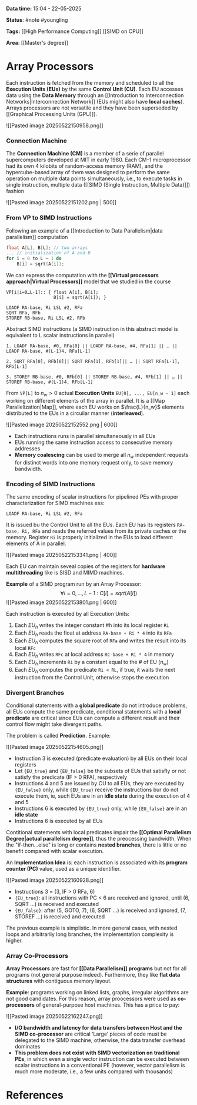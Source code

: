**Data time:** 15:04 - 22-05-2025

**Status**: #note #youngling 

**Tags:** [[High Performance Computing]] [[SIMD on CPU]]

**Area**: [[Master's degree]]
# Array Processors

Each instruction is fetched from the memory and scheduled to all the **Execution Units (EUs)** by the same **Control Unit (CU)**. Each EU accesses data using the **Data Memory** through an [[Introduction to Interconnection Networks|Interconnection Network]] (EUs might also have **local caches**). Arrays processors are not versatile and they have been superseded by [[Graphical Processing Units (GPU)]].

![[Pasted image 20250522150958.png]]

### Connection Machine
The **Connection Machine (CM)** is a member of a serie of parallel supercomputers developed at MIT in early 1980. Each CM-1 microprocessor had its own 4 kilobits of random-access memory (RAM), and the hypercube-based array of them was designed to perform the same operation on multiple data points simultaneously, i.e., to execute tasks in single instruction, multiple data ([[SIMD (Single Instruction, Multiple Data)]]) fashion

![[Pasted image 20250522151202.png | 500]]

### From VP to SIMD Instructions
Following an example of a [[Introduction to Data Parallelism|data parallelism]] computation
```c
float A[L], B[L]; // two arrays
... // initialization of A and B
for i = 0 to L – 1 do
	B[i] = sqrt(A[i]);
```

We can express the computation with the **[[Virtual processors approach|Virtual Processors]]** model that we studied in the course

```
VP[i|i=0…L-1]:: { float A[i], B[i];
				  B[i] = sqrt(A[i]); }

LOADF RA-base, Ri LSL #2, RFa
SQRT RFa, RFb
STOREF RB-base, Ri LSL #2, RFb
```

Abstract SIMD instructions (a SIMD instruction in this abstract model is equivalent to L scalar instructions in parallel)

```
1. LOADF RA-base, #0, RFa[0] || LOADF RA-base, #4, RFa[1] || … || LOADF RA-base, #(L-1)4, RFa[L-1]

2. SQRT RFa[0], RFb[0]|| SQRT RFa[1], RFb[1]|| … || SQRT RFa[L-1], RFb[L-1]

3. STOREF RB-base, #0, RFb[0] || STOREF RB-base, #4, RFb[1] || … || STOREF RB-base, #(L-1)4, RFb[L-1]
```

From `VP[L]` to $n_w > 0$ actual **Execution Units** `EU[0], ..., EU[n_w - 1]` each working on different elements of the array in parallel. It is a [[Map Parallelization|Map]], where each EU works on $\frac{L}{n_w}$ elements distributed to the EUs in a circuilar manner (**interleaved**).

![[Pasted image 20250522152552.png | 600]]

- Each instructions runs in parallel simultaneously in all EUs
- EUs running the same instruction access to consecutive memory addresses
- **Memory coalescing** can be used to merge all $n_w$ independent requests for distinct words into one memory request only, to save memory bandwidth. 

### Encoding of SIMD Instructions
The same encoding of scalar instructions for pipelined PEs with proper characterization for SIMD machines ess:
```
LOADF RA-base, Ri LSL #2, RFa
```
It is issued bu the Control Unit to all the EUs. Each EU has its registers `RA-base, Ri, RFa` and reads the referred values from its private caches or the memory. Register `Ri` is properly initialized in the EUs to load different elements of A in parallel.

![[Pasted image 20250522153341.png | 400]]

Each EU can maintain seveal copies of the registers for **hardware multithreading** like is SISD and MIMD machines.

**Example** of a SIMD program run by an Array Processor:
$$
\forall i = 0, \dots, L - 1 \::\: C[i] = sqrt(A[i])
$$
![[Pasted image 20250522153801.png | 600]]

Each instruction is executed by all Execution Units:
1. Each $EU_h$ writes the integer constant \#h into its local register `Ri`
2. Each $EU_h$ reads the float at address `RA-base + Ri * 4` into its `RFa`
3. Each $EU_h$ computes the square root of `RFa` and writes the result into its local `RFc`
4. Each $EU_h$ writes `RFc` at local address `RC-base + Ri * 4` in memory
5. Each $EU_h$ increments `Ri` by a constant equal to the \# of EU ($n_w$)
6. Each $EU_h$ computes the predicate `Ri < RL`, if true, it waits the next instruction from the Control Unit, otherwise stops the execution

### Divergent Branches
Conditional statements with a **global predicate** do not introduce problems, all EUs compute the same predicate, conditional statements with a **local predicate** are critical since EUs can compute a different result and their control flow might take divergent paths.

The problem is called **Prediction**. Example:

![[Pasted image 20250522154605.png]]

- Instruction 3 is executed (predicate evaluation) by all EUs on their local registers
- Let `{EU_true}` and  `{EU_false}` be the subsets of EUs that satisfly or not satisfy the predicate (IF > 0 RFA), respectively
- Instructions 4 and 5 are issued by CU to all EUs, they are executed by `{EU_false}` only, while `{EU_true}` receive the instructions bur do not execute them, ie, such EUs are in an **idle state** during the execution of 4 and 5
- Instructions 6 is executed by `{EU_true}` only, while `{EU_false}` are in an **idle state**
- Instructions 6 is executed by all EUs

Contitional statements with local predicates impair the **[[Optimal Parallelism Degree|actual parallelism degree]]**, thus the preocessing bandwidth. When the "if-then...else" is long or contains **nested branches**, there is little or no benefit compared with scalar execution.
 
 An **Implementation Idea** is: each instruction is associated with its **program counter (PC)** value, used as a unique identifier.

![[Pasted image 20250522160928.png]]

- Instructions 3 = (3, IF > 0 RFa, 6)
- `{EU_true}`: all instructions with PC < 6 are received and ignored, until (6, SQRT ...) is received and executed
- `{EU_false}`: after (5, GOTO, 7), (6, SQRT ...) is received and ignored, (7, STOREF ...) is received and executed

The previous example is simplistic. In more general cases, with nested loops and arbitrarily long branches, the implementation complexity is higher.

### Array Co-Processors
**Array Processors** are fast for **[[Data Parallelism]] programs** but not for all programs (not general purpose indeed). Furthermore, they like **flat data structures** with contiguous memory layout.

**Example**: programs working on linked lists, graphs, irregular algorithms are not good candidates. For this reason, array proocessors were used as **co-processors** of general-purpose host machines. This has a price to pay:

![[Pasted image 20250522162247.png]]

- **I/O bandwidth and latency for data transfers between Host and the SIMD co-processor** are critical ‘Large’ pieces of code must be delegated to the SIMD machine, otherwise, the data transfer overhead dominates
- **This problem does not exist with SIMD vectorization on traditional PEs**, in which even a single vector instruction can be executed between scalar instructions in a conventional PE (however, vector parallelism is much more moderate, i.e., a few units compared with thousands)
# References